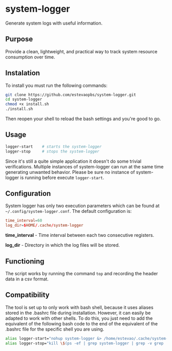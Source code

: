 # system-logger
Generate system logs with useful information.
## Purpose
Provide a clean, lightweight, and practical way to track system resource consumption over time.
## Instalation
To install you must run the following commands:
```bash
git clone https://github.com/estevaopbs/system-logger.git
cd system-logger
chmod +x install.sh
./install.sh
```
Then reopen your shell to reload the bash settings and you're good to go.
## Usage
```bash
logger-start    # starts the system-logger
logger-stop     # stops the system-logger
```
Since it's still a quite simple application it doesn't do some trivial verifications. Multiple instances of system-logger can run at the same time generating unwanted behavior. Please be sure no instance of system-logger is running before execute ```logger-start```.
## Configuration
System logger has only two execution parameters which can be found at ```~/.config/system-logger.conf```. The default configuration is:
```conf
time_interval=60
log_dir=$HOME/.cache/system-logger
```
**time_interval** - Time interval between each two consecutive registers.

**log_dir** - Directory in which the log files will be stored.
## Functioning
The script works by running the command ```top``` and recording the header data in a csv format.
## Compatibility
The tool is set up to only work with bash shell, because it uses aliases stored in the .bashrc file during installation. However, it can easily be adapted to work with other shells. To do this, you just need to add the equivalent of the following bash code to the end of the equivalent of the .bashrc file for the specific shell you are using.

```bash
alias logger-start="nohup system-logger &> /home/estevao/.cache/system-logger/logger-execution.log &"
alias logger-stop="kill \$(ps -ef | grep system-logger | grep -v grep | awk '{print \$2}')"
```
